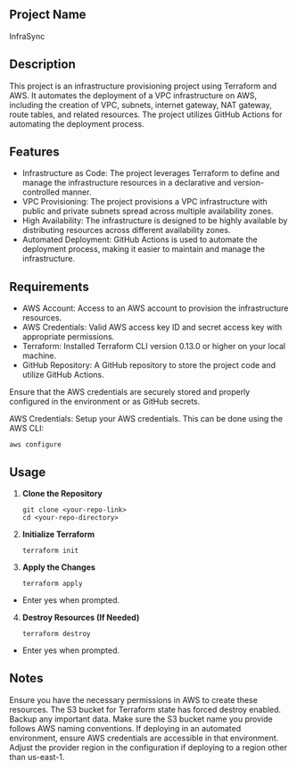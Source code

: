 ## Project Name

InfraSync

## Description

This project is an infrastructure provisioning project using Terraform and AWS. It automates the deployment of a VPC infrastructure on AWS, including the creation of VPC, subnets, internet gateway, NAT gateway, route tables, and related resources. The project utilizes GitHub Actions for automating the deployment process.

## Features

- Infrastructure as Code: The project leverages Terraform to define and manage the infrastructure resources in a declarative and version-controlled manner.
- VPC Provisioning: The project provisions a VPC infrastructure with public and private subnets spread across multiple availability zones.
- High Availability: The infrastructure is designed to be highly available by distributing resources across different availability zones.
- Automated Deployment: GitHub Actions is used to automate the deployment process, making it easier to maintain and manage the infrastructure.

## Requirements

- AWS Account: Access to an AWS account to provision the infrastructure resources.
- AWS Credentials: Valid AWS access key ID and secret access key with appropriate permissions.
- Terraform: Installed Terraform CLI version 0.13.0 or higher on your local machine.
- GitHub Repository: A GitHub repository to store the project code and utilize GitHub Actions.

Ensure that the AWS credentials are securely stored and properly configured in the environment or as GitHub secrets.
 
AWS Credentials: Setup your AWS credentials. This can be done using the AWS CLI:

    aws configure   
    
## Usage

1. **Clone the Repository**
  
       git clone <your-repo-link>
       cd <your-repo-directory>

2. **Initialize Terraform**

       terraform init

3. **Apply the Changes**

       terraform apply

- Enter yes when prompted.

4. **Destroy Resources (If Needed)**

       terraform destroy

- Enter yes when prompted.

## Notes

Ensure you have the necessary permissions in AWS to create these resources.
The S3 bucket for Terraform state has forced destroy enabled. Backup any important data.
Make sure the S3 bucket name you provide follows AWS naming conventions.
If deploying in an automated environment, ensure AWS credentials are accessible in that environment.
Adjust the provider region in the configuration if deploying to a region other than us-east-1.
